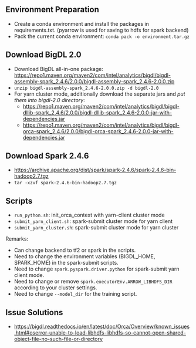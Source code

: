 ## Environment Preparation
- Create a conda environment and install the packages in requirements.txt. (pyarrow is used for saving to hdfs for spark backend)
- Pack the current conda environment: `conda pack -o environment.tar.gz`

## Download BigDL 2.0
- Download BigDL all-in-one package: https://repo1.maven.org/maven2/com/intel/analytics/bigdl/bigdl-assembly-spark_2.4.6/2.0.0/bigdl-assembly-spark_2.4.6-2.0.0.zip
- `unzip bigdl-assembly-spark_2.4.6-2.0.0.zip -d bigdl-2.0`
- For yarn cluster mode, additionally download the separate jars and *put them into bigdl-2.0 directory*:
  - https://repo1.maven.org/maven2/com/intel/analytics/bigdl/bigdl-dllib-spark_2.4.6/2.0.0/bigdl-dllib-spark_2.4.6-2.0.0-jar-with-dependencies.jar
  - https://repo1.maven.org/maven2/com/intel/analytics/bigdl/bigdl-orca-spark_2.4.6/2.0.0/bigdl-orca-spark_2.4.6-2.0.0-jar-with-dependencies.jar

## Download Spark 2.4.6
- https://archive.apache.org/dist/spark/spark-2.4.6/spark-2.4.6-bin-hadoop2.7.tgz
- `tar -xzvf spark-2.4.6-bin-hadoop2.7.tgz`

## Scripts
- `run_python.sh`: init_orca_context with yarn-client cluster mode
- `submit_yarn_client.sh`: spark-submit cluster mode for yarn client
- `submit_yarn_cluster.sh`: spark-submit cluster mode for yarn cluster

Remarks:
- Can change backend to tf2 or spark in the scripts.
- Need to change the environment variables (BIGDL_HOME, SPARK_HOME) in the spark-submit scripts. 
- Need to change `spark.pyspark.driver.python` for spark-submit yarn client mode.
- Need to change or remove `spark.executorEnv.ARROW_LIBHDFS_DIR` according to your cluster settings.
- Need to change `--model_dir` for the training script.

## Issue Solutions
- https://bigdl.readthedocs.io/en/latest/doc/Orca/Overview/known_issues.html#oserror-unable-to-load-libhdfs-libhdfs-so-cannot-open-shared-object-file-no-such-file-or-directory
